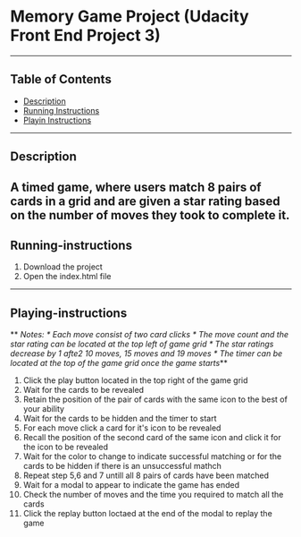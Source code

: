 # Memory Game Project (Udacity Front End Project 3)
---

## Table of Contents

* [Description](#description)
* [Running Instructions](#running-instructions)
* [Playin Instructions](#playing-instructions)
---

## Description

A timed game, where users match 8 pairs of cards in a grid and are given a star rating based on the number of moves they took to complete it.
---

## Running-instructions

1. Download the project
2. Open the index.html file
---

## Playing-instructions

** _Notes: * Each move consist of two card clicks
           * The move count and the star rating can be located at the top left of game grid
           * The star ratings decrease by 1 afte2 10 moves, 15 moves and 19 moves
           * The timer can be located at the top of the game grid once the game starts_**

1. Click the play button located in the top right of the game grid
2. Wait for the cards to be revealed
3. Retain the position of the pair of cards with the same icon to the best of your ability
4. Wait for the cards to be hidden and the timer to start
5. For each move click a card for it's icon to be revealed
6. Recall the position of the second card of the same icon and click it for the icon to be revealed
7. Wait for the  color to change to indicate successful matching or for the cards to be hidden if there is an unsuccessful mathch
8. Repeat step 5,6 and 7 untill all 8 pairs of cards have been matched
9. Wait for a modal to appear to indicate the game has ended
10. Check the number of moves and the time you required to match all the cards
11. Click the replay button loctaed at the end of the modal to replay the game